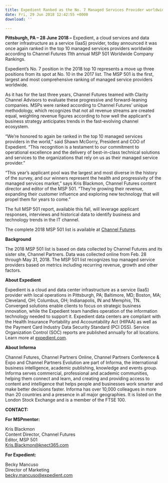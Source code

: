 ```yaml
---
title: Expedient Ranked as the No. 7 Managed Services Provider worldwide
date: Fri, 29 Jun 2018 12:42:55 +0000
download: ''

---
```

**Pittsburgh, PA – 28 June 2018 –** Expedient, a cloud services and data center infrastructure as a service (IaaS) provider, today announced it was once again ranked in the top 10 managed services providers worldwide according to Channel Futures 11th annual MSP 501 Worldwide Company Rankings. 

Expedient’s No. 7 position in the 2018 top 10 represents a move up three positions from its spot at No. 10 in the 2017 list. The MSP 501 is the first, largest and most comprehensive ranking of managed service providers worldwide. 

As it has for the last three years, Channel Futures teamed with Clarity Channel Advisors to evaluate these progressive and forward-leaning companies. MSPs were ranked according to Channel Futures’ unique methodology, which recognizes that not all revenue streams are created equal, weighting revenue figures according to how well the applicant's business strategy anticipates trends in the fast-evolving channel ecosystem. 

“We’re honored to again be ranked in the top 10 managed services providers in the world,” said Shawn McGorry, President and COO of Expedient. “This recognition is a testament to our commitment to operational excellence and the delivery of best-in-class technical solutions and services to the organizations that rely on us as their managed service provider.” 

“This year’s applicant pool was the largest and most diverse in the history of the survey, and our winners represent the health and progressivity of the managed services market,” says Kris Blackmon, Channel Futures content director and editor of the MSP 501. “They’re growing their revenue, expanding their customer influence and exploring new technology that will propel them for years to come.” 

The full MSP 501 report, available this fall, will leverage applicant responses, interviews and historical data to identify business and technology trends in the IT channel. 

The complete 2018 MSP 501 list is available at [Channel Futures](http://www.channelfutures.com/msp-501/presenting-2018-msp-501-worldwide-rankings).   

**Background** 

The 2018 MSP 501 list is based on data collected by Channel Futures and its sister site, Channel Partners. Data was collected online from Feb. 28 through May 31, 2018. The MSP 501 list recognizes top managed service providers based on metrics including recurring revenue, growth and other factors.  

**About Expedient** 

Expedient is a cloud and data center infrastructure as a service (IaaS) provider with local operations in Pittsburgh, PA; Baltimore, MD; Boston, MA; Cleveland, OH; Columbus, OH; Indianapolis, IN and Memphis, TN. Converged solutions enable clients to focus on strategic business innovation, while the Expedient team handles operation of the information technology needed to support it. Expedient data centers are compliant with the Health Insurance Portability and Accountability Act (HIPAA) as well as the Payment Card Industry Data Security Standard (PCI DSS). Service Organization Control (SOC) reports are published annually for all locations. Learn more at [expedient.com](http://www.expedient.com/).  

**About Informa** 

Channel Futures, Channel Partners Online, Channel Partners Conference & Expo and Channel Partners Evolution are part of Informa, the international business intelligence, academic publishing, knowledge and events group. Informa serves commercial, professional and academic communities, helping them connect and learn, and creating and providing access to content and intelligence that helps people and businesses work smarter and make better decisions faster. Informa has over 10,000 colleagues in more than 20 countries and a presence in all major geographies. It is listed on the London Stock Exchange and is a member of the FTSE 100.  

**CONTACT:** 

**For MSPmentor:** 

Kris Blackmon   
Content Director, Channel Futures   
Editor, MSP 501  
[Kris.Blackmon@knect365.com](mailto:Kris.Blackmon@knect365.com?subject=MSP%20501)  

**For Expedient:** 

Becky Mancuso   
Director of Marketing   
[becky.mancuso@expedient.com](mailto:becky.mancuso@expedient.com)